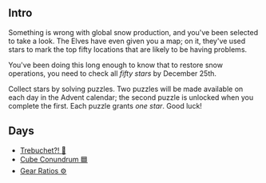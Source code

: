 ## Intro

Something is wrong with global snow production, and you've been selected to take a look. The Elves have even given you a map; on it, they've used stars to mark the top fifty locations that are likely to be having problems.

You've been doing this long enough to know that to restore snow operations, you need to check all _fifty stars_ by December 25th.

Collect stars by solving puzzles. Two puzzles will be made available on each day in the Advent calendar; the second puzzle is unlocked when you complete the first. Each puzzle grants _one star_. Good luck!

## Days

- [Trebuchet?! 🎯](https://github.com/Ian-Cross/Advent-of-Code/blob/master/2023/day01/README.md)
- [Cube Conundrum 🟦](https://github.com/Ian-Cross/Advent-of-Code/blob/master/2023/day02/README.md)
- [Gear Ratios ⚙️](https://github.com/Ian-Cross/Advent-of-Code/blob/master/2023/day03/README.md)
